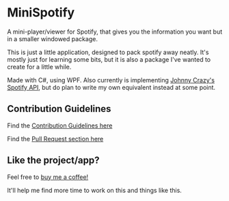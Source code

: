 # MiniSpotify
A mini-player/viewer for Spotify, that gives you the information you want but in a smaller windowed package.

This is just a little application, designed to pack spotify away neatly. It's mostly just for learning some bits, but it is also
a package I've wanted to create for a little while.

Made with C#, using WPF. Also currently is implementing [Johnny Crazy's Spotify API](https://github.com/JohnnyCrazy/SpotifyAPI-NET),
but do plan to write my own equivalent instead at some point.

## Contribution Guidelines

Find the [Contribution Guidelines here](CONTRIBUTING.md)

Find the [Pull Request section here](CONTRIBUTING.md#pull-request-process)

## Like the project/app? 

Feel free to [buy me a coffee!](https://www.buymeacoffee.com/KieranB)

It'll help me find more time to work on this and things like this.

